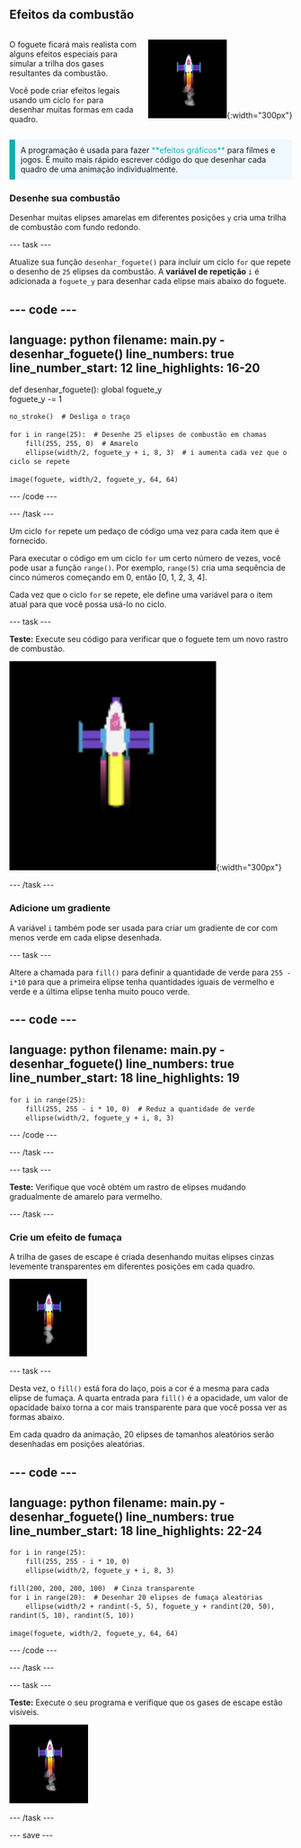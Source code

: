 ## Efeitos da combustão

<div style="display: flex; flex-wrap: wrap">
<div style="flex-basis: 200px; flex-grow: 1; margin-right: 15px;">

O foguete ficará mais realista com alguns efeitos especiais para simular a trilha dos gases resultantes da combustão. 

Você pode criar efeitos legais usando um ciclo `for` para desenhar muitas formas em cada quadro.

</div>
<div>

![O foguete no meio do voo com uma trilha de combustão.](images/flying_rocket.gif){:width="300px"}

</div>
</div>

<p style="border-left: solid; border-width:10px; border-color: #0faeb0; background-color: aliceblue; padding: 10px;">
A programação é usada para fazer <span style="color: #0faeb0">**efeitos gráficos**</span> para filmes e jogos. É muito mais rápido escrever código do que desenhar cada quadro de uma animação individualmente. </p>

### Desenhe sua combustão

Desenhar muitas elipses amarelas em diferentes posições `y` cria uma trilha de combustão com fundo redondo.

--- task ---

Atualize sua função `desenhar_foguete()` para incluir um ciclo `for` que repete o desenho de `25` elipses da combustão. A **variável de repetição** `i` é adicionada a `foguete_y` para desenhar cada elipse mais abaixo do foguete.

--- code ---
---
language: python filename: main.py - desenhar_foguete() line_numbers: true line_number_start: 12
line_highlights: 16-20
---

def desenhar_foguete(): global foguete_y   
foguete_y -= 1   

    no_stroke()  # Desliga o traço
    
    for i in range(25):  # Desenhe 25 elipses de combustão em chamas   
        fill(255, 255, 0)  # Amarelo   
        ellipse(width/2, foguete_y + i, 8, 3)  # i aumenta cada vez que o ciclo se repete    
    
    image(foguete, width/2, foguete_y, 64, 64)


--- /code ---

--- /task ---

Um ciclo `for` repete um pedaço de código uma vez para cada item que é fornecido.

Para executar o código em um ciclo `for` um certo número de vezes, você pode usar a função `range()`. Por exemplo, `range(5)` cria uma sequência de cinco números começando em 0, então [0, 1, 2, 3, 4].

Cada vez que o ciclo `for` se repete, ele define uma variável para o item atual para que você possa usá-lo no ciclo.

--- task ---

**Teste:** Execute seu código para verificar que o foguete tem um novo rastro de combustão.

![Uma vista de perto do foguete com uma trilha de combustão.](images/rocket_exhaust.png){:width="300px"}

--- /task ---

### Adicione um gradiente

A variável `i` também pode ser usada para criar um gradiente de cor com menos verde em cada elipse desenhada.

--- task ---

Altere a chamada para `fill()` para definir a quantidade de verde para `255 - i*10` para que a primeira elipse tenha quantidades iguais de vermelho e verde e a última elipse tenha muito pouco verde.

--- code ---
---
language: python filename: main.py - desenhar_foguete() line_numbers: true line_number_start: 18
line_highlights: 19
---

    for i in range(25):   
        fill(255, 255 - i * 10, 0)  # Reduz a quantidade de verde    
        ellipse(width/2, foguete_y + i, 8, 3)

--- /code ---

--- /task ---

--- task ---

**Teste:** Verifique que você obtém um rastro de elipses mudando gradualmente de amarelo para vermelho.

--- /task ---

### Crie um efeito de fumaça

A trilha de gases de escape é criada desenhando muitas elipses cinzas levemente transparentes em diferentes posições em cada quadro.

![Uma animação lenta do efeito de fumaça.](images/rocket_smoke.gif)

--- task ---

Desta vez, o `fill()` está fora do laço, pois a cor é a mesma para cada elipse de fumaça. A quarta entrada para `fill()` é a opacidade, um valor de opacidade baixo torna a cor mais transparente para que você possa ver as formas abaixo.

Em cada quadro da animação, 20 elipses de tamanhos aleatórios serão desenhadas em posições aleatórias.

--- code ---
---
language: python filename: main.py - desenhar_foguete() line_numbers: true line_number_start: 18
line_highlights: 22-24
---

    for i in range(25):  
        fill(255, 255 - i * 10, 0)   
        ellipse(width/2, foguete_y + i, 8, 3)    
    
    fill(200, 200, 200, 100)  # Cinza transparente   
    for i in range(20):  # Desenhar 20 elipses de fumaça aleatórias    
        ellipse(width/2 + randint(-5, 5), foguete_y + randint(20, 50), randint(5, 10), randint(5, 10))    
    
    image(foguete, width/2, foguete_y, 64, 64)

--- /code ---

--- /task ---

--- task ---

**Teste:** Execute o seu programa e verifique que os gases de escape estão visíveis.

![Uma vista de perto do foguete e da trilha de exaustão com fumaça adicional.](images/rocket_exhaust_circles.gif)

--- /task ---

--- save ---
